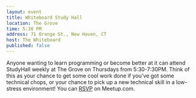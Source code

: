```yaml
---
layout: event
title: Whiteboard Study Hall
location: The Grove
time: 5:30 PM
address: 71 Orange St., New Haven, CT
host: The Whiteboard
published: false
---
```

Anyone wanting to learn programming or become better at
it can attend StudyHall weekly at The Grove on Thursdays
from 5:30-7:30PM.  Think of this as your chance to get
some cool work done if you've got some technical chops,
or your chance to pick up a new technical skill in a
low-stress environment!  You can
[RSVP](http://www.meetup.com/a100-dev-community/events/116381462/)
on Meetup.com.
